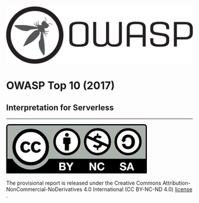 ![0x00-owasp](images/0x00-owasp.png)

# OWASP Top 10 (2017)

## Interpretation for Serverless

---
![0x01-creativecommons](images/0x02-creativecommons.png)

The provisional report is released under the Creative Commons Attribution-NonCommercial-NoDerivatives
4.0 International (CC BY-NC-ND 4.0) [​license​](https://creativecommons.org/licenses/by-nc-nd/4.0/).